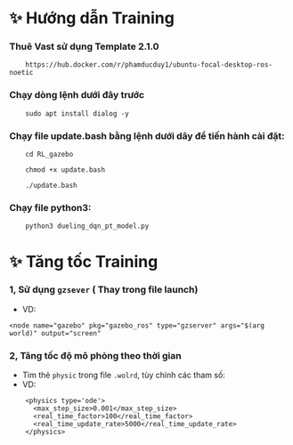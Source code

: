 # ✨ Hướng dẫn Training
### Thuê Vast sử dụng Template 2.1.0
```
    https://hub.docker.com/r/phamducduy1/ubuntu-focal-desktop-ros-noetic
```
### Chạy dòng lệnh dưới đây trước
```
    sudo apt install dialog -y
```
### Chạy file update.bash bằng lệnh dưới dây để tiến hành cài đặt:
```
    cd RL_gazebo
```
```
    chmod +x update.bash
```
```
    ./update.bash
```
### Chạy file python3:
```
    python3 dueling_dqn_pt_model.py 
```
# ✨ Tăng tốc Training
### 1, Sử dụng `gzsever` ( Thay trong file launch)
- VD:
```
<node name="gazebo" pkg="gazebo_ros" type="gzserver" args="$(arg world)" output="screen"
```
### 2, Tăng tốc độ mô phỏng theo thời gian
- Tìm thẻ `physic` trong file `.wolrd`, tùy chỉnh các tham số:
- VD:
```
    <physics type='ode'>
      <max_step_size>0.001</max_step_size>
      <real_time_factor>100</real_time_factor>
      <real_time_update_rate>5000</real_time_update_rate>
    </physics>
```
